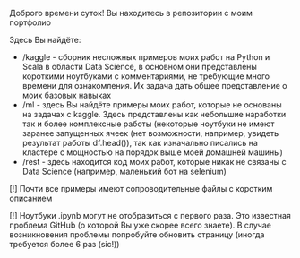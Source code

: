Доброго времени суток! Вы находитесь в репозитории с моим портфолио

Здесь Вы найдёте:

- /kaggle - сборник несложных примеров моих работ на Python и Scala в области Data Science, в основном они представлены короткими ноутбуками с комментариями, не требующие много времени для ознакомления. Их задача дать общее представление о моих базовых навыках
- /ml - здесь Вы найдёте примеры моих работ, которые не основаны на задачах с kaggle. Здесь представлены как небольшие наработки так и более комплексные работы
(некоторые ноутбуки не имеют заранее запущенных ячеек (нет возможности, например, увидеть результат работы df.head()), так как изначально писались на кластере с мощностью на порядок выше моей домашней машины)
- /rest - здесь находится код моих работ, которые никак не связаны с Data Science (например, маленький бот на selenium)

[!] Почти все примеры имеют сопроводительные файлы с коротким описанием

[!] Ноутбуки .ipynb могут не отобразиться с первого раза. Это известная проблема GitHub (о которой Вы уже скорее всего знаете). В случае возникновения проблемы попробуйте обновить страницу (иногда требуется более 6 раз (sic!)) 
